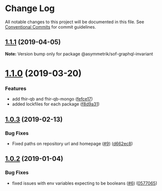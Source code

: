 # Change Log

All notable changes to this project will be documented in this file.
See [Conventional Commits](https://conventionalcommits.org) for commit guidelines.

## [1.1.1](https://github.com/Asymmetrik/phx-tools/compare/@asymmetrik/sof-graphql-invariant@1.0.3...@asymmetrik/sof-graphql-invariant@1.1.1) (2019-04-05)

**Note:** Version bump only for package @asymmetrik/sof-graphql-invariant





# [1.1.0](https://github.com/Asymmetrik/phx-tools/compare/@asymmetrik/sof-graphql-invariant@1.0.3...@asymmetrik/sof-graphql-invariant@1.1.0) (2019-03-20)


### Features

* add fhir-qb and fhir-qb-mongo ([fefce17](https://github.com/Asymmetrik/phx-tools/commit/fefce17))
* added lockfiles for each package ([f8d9a31](https://github.com/Asymmetrik/phx-tools/commit/f8d9a31))





## [1.0.3](https://github.com/Asymmetrik/phx-tools/compare/@asymmetrik/sof-graphql-invariant@1.0.2...@asymmetrik/sof-graphql-invariant@1.0.3) (2019-02-13)


### Bug Fixes

* Fixed paths on repository url and homepage ([#9](https://github.com/Asymmetrik/phx-tools/issues/9)) ([d662ec8](https://github.com/Asymmetrik/phx-tools/commit/d662ec8))





## [1.0.2](https://github.com/Asymmetrik/phx-tools/tree/master/packages/sof-graphql-invariant/compare/@asymmetrik/sof-graphql-invariant@1.0.1...@asymmetrik/sof-graphql-invariant@1.0.2) (2019-01-04)


### Bug Fixes

* fixed issues with env variables expecting to be booleans ([#6](https://github.com/Asymmetrik/phx-tools/tree/master/packages/sof-graphql-invariant/issues/6)) ([0577065](https://github.com/Asymmetrik/phx-tools/tree/master/packages/sof-graphql-invariant/commit/0577065))
